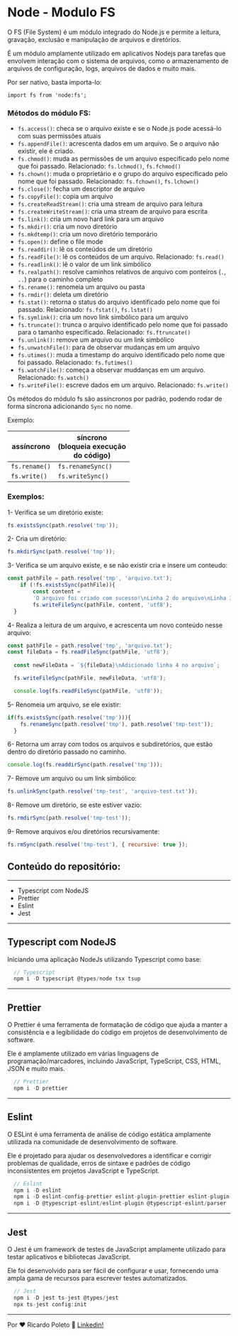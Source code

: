# Node - Modulo FS

O FS (File System) é um módulo integrado do Node.js e permite a leitura, gravação, exclusão e manipulação de arquivos e diretórios.

É um módulo amplamente utilizado em aplicativos Nodejs para tarefas que envolvem interação com o sistema de arquivos, como o armazenamento de arquivos de configuração, logs, arquivos de dados e muito mais.

Por ser nativo, basta importa-lo:

```
import fs from 'node:fs';
```

### Métodos do módulo FS:

* `fs.access()`: checa se o arquivo existe e se o Node.js pode acessá-lo com suas permissões atuais
* `fs.appendFile()`: acrescenta dados em um arquivo. Se o arquivo não existir, ele é criado.
* `fs.chmod()`: muda as permissões de um arquivo especificado pelo nome que foi passado. Relacionado: `fs.lchmod()`, `fs.fchmod()`
* `fs.chown()`: muda o proprietário e o grupo do arquivo especificado pelo nome que foi passado. Relacionado: `fs.fchown()`, `fs.lchown()`
* `fs.close()`: fecha um descriptor de arquivo
* `fs.copyFile()`: copia um arquivo
* `fs.createReadStream()`: cria uma stream de arquivo para leitura
* `fs.createWriteStream()`: cria uma stream de arquivo para escrita
* `fs.link()`: cria um novo hard link para um arquivo
* `fs.mkdir()`: cria um novo diretório
* `fs.mkdtemp()`: cria um novo diretório temporário
* `fs.open()`: define o file mode
* `fs.readdir()`: lê os conteúdos de um diretório
* `fs.readFile()`: lê os conteúdos de um arquivo. Relacionado: `fs.read()`
* `fs.readlink()`: lê o valor de um link simbólico
* `fs.realpath()`: resolve caminhos relativos de arquivo com ponteiros (`.`, `..`) para o caminho completo
* `fs.rename()`: renomeia um arquivo ou pasta
* `fs.rmdir()`: deleta um diretório
* `fs.stat()`: retorna o status do arquivo identificado pelo nome que foi passado. Relacionado: `fs.fstat()`, `fs.lstat()`
* `fs.symlink()`: cria um novo link simbólico para um arquivo
* `fs.truncate()`: trunca o arquivo identificado pelo nome que foi passado para o tamanho especificado. Relacionado: `fs.ftruncate()`
* `fs.unlink()`: remove um arquivo ou um link simbólico
* `fs.unwatchFile()`: para de observar mudanças em um arquivo
* `fs.utimes()`: muda a timestamp do arquivo identificado pelo nome que foi passado. Relacionado: `fs.futimes()`
* `fs.watchFile()`: começa a observar muddanças em um arquivo. Relacionado: `fs.watch()`
* `fs.writeFile()`: escreve dados em um arquivo. Relacionado: `fs.write()`

Os métodos do módulo fs são assíncronos por padrão, podendo rodar de forma síncrona adicionando `Sync` no nome.

Exemplo:

| assíncrono     | síncrono<br />(bloqueia execução<br />do código) |
| --------------- | ---------------------------------------------------- |
| `fs.rename()` | `fs.renameSync()`                                  |
| `fs.write()`  | `fs.writeSync()`                                   |

### Exemplos:

1- Verifica se um diretório existe:

```javascript
fs.existsSync(path.resolve('tmp'));
```

2- Cria um diretório:

```javascript
fs.mkdirSync(path.resolve('tmp'));
```

3- Verifica se um arquivo existe, e se não existir cria e insere um conteudo:

```javascript
const pathFile = path.resolve('tmp', 'arquivo.txt');
    if (!fs.existsSync(pathFile)){
        const content = 
        'O arquivo foi criado com sucesso!\nLinha 2 do arquivo\nLinha 3 do arquivo';
        fs.writeFileSync(pathFile, content, 'utf8');
  }
```

4- Realiza a leitura de um arquivo, e acrescenta um novo conteúdo nesse arquivo:

```javascript
const pathFile = path.resolve('tmp', 'arquivo.txt');
const fileData = fs.readFileSync(pathFile, 'utf8');
  
  const newFileData = `${fileData}\nAdicionado linha 4 no arquivo`;

  fs.writeFileSync(pathFile, newFileData, 'utf8');

  console.log(fs.readFileSync(pathFile, 'utf8'));
```

5- Renomeia um arquivo, se ele existir:

```javascript
if(fs.existsSync(path.resolve('tmp'))){
    fs.renameSync(path.resolve('tmp'), path.resolve('tmp-test'));
  }
```

6-  Retorna um array com todos os arquivos e subdiretórios, que estão dentro do diretório passado no caminho.

```javascript
console.log(fs.readdirSync(path.resolve('tmp')));
```

7- Remove um arquivo ou um link simbólico:

```javascript
fs.unlinkSync(path.resolve('tmp-test', 'arquivo-test.txt'));
```

8- Remove um diretório, se este estiver vazio:

```javascript
fs.rmdirSync(path.resolve('tmp-test'));
```

9- Remove arquivos e/ou diretórios recursivamente:

```javascript
fs.rmSync(path.resolve('tmp-test'), { recursive: true });
```


## Conteúdo do repositório:

---
* Typescript com NodeJS
* Prettier
* Eslint
* Jest
---
## Typescript com NodeJS

Iniciando uma aplicação NodeJs utilizando Typescript como base:

```js
  // Typescript
  npm i -D typescript @types/node tsx tsup
```

---

## Prettier

O Prettier é uma ferramenta de formatação de código que ajuda a manter a consistência e a legibilidade do código em projetos de desenvolvimento de software.

Ele é amplamente utilizado em várias linguagens de programação/marcadores, incluindo JavaScript, TypeScript, CSS, HTML, JSON e muito mais.

```js
  // Prettier
  npm i -D prettier
```

---

## Eslint

O ESLint é uma ferramenta de análise de código estática amplamente utilizada na comunidade de desenvolvimento de software.

Ele é projetado para ajudar os desenvolvedores a identificar e corrigir problemas de qualidade, erros de sintaxe e padrões de código inconsistentes em projetos JavaScript e TypeScript.

```js
  // Eslint
  npm i -D eslint
  npm i -D eslint-config-prettier eslint-plugin-prettier eslint-plugin-import
  npm i -D @typescript-eslint/eslint-plugin @typescript-eslint/parser
```

---

## Jest

O Jest é um framework de testes de JavaScript amplamente utilizado para testar aplicativos e bibliotecas JavaScript.

Ele foi desenvolvido para ser fácil de configurar e usar, fornecendo uma ampla gama de recursos para escrever testes automatizados.

```js
  // Jest
  npm i -D jest ts-jest @types/jest
  npx ts-jest config:init
```

---

Por ♥ Ricardo Poleto 👋 [Linkedin!](https://www.linkedin.com/in/ricardo-poleto/)
